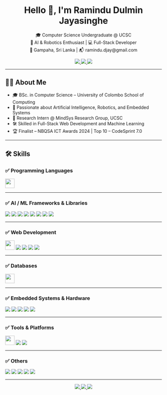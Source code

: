 <h1 align="center">Hello 👋, I'm Ramindu Dulmin Jayasinghe</h1>
<p align="center">
🎓 Computer Science Undergraduate @ UCSC<br/>
🤖 AI & Robotics Enthusiast | 💻 Full-Stack Developer<br/>
📍 Gampaha, Sri Lanka | 📬 ramindu.djay@gmail.com
</p>
<p align="center">
  <a href="https://www.linkedin.com/in/ramindu-dulmin-jayasinghe-234a98221/">
    <img src="https://img.shields.io/badge/LinkedIn-blue?logo=linkedin&logoColor=white" />
  </a>
  <a href="https://github.com/RaminduDJay">
    <img src="https://img.shields.io/badge/GitHub-black?logo=github&logoColor=white" />
  </a>
  <a href="https://medium.com/@ramjaytech">
    <img src="https://img.shields.io/badge/Medium-12100E?logo=medium&logoColor=white" />
  </a>
</p>

---

## 🧑‍💻 About Me

- 🎓 BSc. in Computer Science – University of Colombo School of Computing  
- 🤖 Passionate about Artificial Intelligence, Robotics, and Embedded Systems  
- 🔭 Research Intern @ MindSys Research Group, UCSC  
- 🛠️ Skilled in Full-Stack Web Development and Machine Learning  
- 🏆 Finalist – NBQSA ICT Awards 2024 | Top 10 – CodeSprint 7.0  

---

## 🛠️ Skills

### ✅ Programming Languages
<p align="left">
  <img src="https://skillicons.dev/icons?i=python,r,java,c,cpp,js,php,scala,octave" height="30"/>
<!--   <img src="https://img.shields.io/badge/Scala-%23DC322F?style=flat&logo=scala&logoColor=white" /> -->
<!--   <img src="https://img.shields.io/badge/GNU_Octave-0790C0?style=flat&logo=gnu&logoColor=white" /> -->
</p>

---

### ✅ AI / ML Frameworks & Libraries
<p align="left">
  <img src="https://img.shields.io/badge/TensorFlow-FF6F00?style=flat&logo=tensorflow&logoColor=white" />
  <img src="https://img.shields.io/badge/PyTorch-EE4C2C?style=flat&logo=pytorch&logoColor=white" />
  <img src="https://img.shields.io/badge/Keras-D00000?style=flat&logo=keras&logoColor=white" />
  <img src="https://img.shields.io/badge/scikit--learn-F7931E?style=flat&logo=scikitlearn&logoColor=white" />
  <img src="https://img.shields.io/badge/OpenCV-5C3EE8?style=flat&logo=opencv&logoColor=white" />
  <img src="https://img.shields.io/badge/YOLO-00FFFF?style=flat&logo=yolo&logoColor=black" />
  <img src="https://img.shields.io/badge/DeepSORT-003366?style=flat&logo=data&logoColor=white" />
  <img src="https://img.shields.io/badge/LangChain-000000?style=flat&logo=openai&logoColor=white" />
</p>

---

### ✅ Web Development
<p align="left">
  <img src="https://skillicons.dev/icons?i=react,nodejs" height="30"/>
  <img src="https://img.shields.io/badge/Express.js-000000?style=flat&logo=express&logoColor=white" />
  <img src="https://img.shields.io/badge/Ant Design-0170FE?style=flat&logo=antdesign&logoColor=white" />
<!--   <img src="https://img.shields.io/badge/Flutter-02569B?style=flat&logo=flutter&logoColor=white" />
  <img src="https://img.shields.io/badge/Firebase-FFCA28?style=flat&logo=firebase&logoColor=black" /> -->
  <img src="https://img.shields.io/badge/Figma-F24E1E?style=flat&logo=figma&logoColor=white" />
  <img src="https://img.shields.io/badge/Draw.io-FF8800?style=flat&logo=diagrams.net&logoColor=white" />
</p>

---

### ✅ Databases
<p align="left">
  <img src="https://skillicons.dev/icons?i=mysql,postgres,mongodb" height="30"/>
</p>

---

### ✅ Embedded Systems & Hardware
<p align="left">
  <img src="https://img.shields.io/badge/Arduino-00979D?style=flat&logo=arduino&logoColor=white" />
  <img src="https://img.shields.io/badge/Raspberry Pi-A22846?style=flat&logo=raspberrypi&logoColor=white" />
  <img src="https://img.shields.io/badge/ESP32-FF4500?style=flat&logo=chip&logoColor=white" />
  <img src="https://img.shields.io/badge/SP Racing F3-0033AA?style=flat&logo=airplane&logoColor=white" />
<!--   <img src="https://img.shields.io/badge/Ultrasonic Sensors-5A5A5A?style=flat&logo=sensor&logoColor=white" /> -->
  <img src="https://img.shields.io/badge/Drone Components-181717?style=flat&logo=drone&logoColor=white" />
</p>

---

### ✅ Tools & Platforms
<p align="left">
  <img src="https://skillicons.dev/icons?i=git,docker,linux" height="30"/>
  <img src="https://img.shields.io/badge/LaTeX-008080?style=flat&logo=latex&logoColor=white" />
<!--   <img src="https://img.shields.io/badge/ROS-22314E?style=flat&logo=ros&logoColor=white" /> -->
  <img src="https://img.shields.io/badge/Cleanflight-FFDD00?style=flat&logo=airplane&logoColor=black" />
</p>

---

### ✅ Others
<p align="left">
  <img src="https://img.shields.io/badge/Pandas-150458?style=flat&logo=pandas&logoColor=white" />
  <img src="https://img.shields.io/badge/NumPy-013243?style=flat&logo=numpy&logoColor=white" />
  <img src="https://img.shields.io/badge/Matplotlib-11557C?style=flat&logo=matplotlib&logoColor=white" />
  <img src="https://img.shields.io/badge/Seaborn-3776AB?style=flat&logo=python&logoColor=white" />
  <img src="https://img.shields.io/badge/UML Diagrams-00599C?style=flat&logo=draw.io&logoColor=white" />
</p>


---

<p align="center">
  <a href="https://www.linkedin.com/in/ramindu-dulmin-jayasinghe-234a98221/">
    <img src="https://img.shields.io/badge/LinkedIn-blue?logo=linkedin&logoColor=white" />
  </a>
  <a href="https://github.com/RaminduDJay">
    <img src="https://img.shields.io/badge/GitHub-black?logo=github&logoColor=white" />
  </a>
  <a href="https://medium.com/@ramjaytech">
    <img src="https://img.shields.io/badge/Medium-12100E?logo=medium&logoColor=white" />
  </a>
</p>
